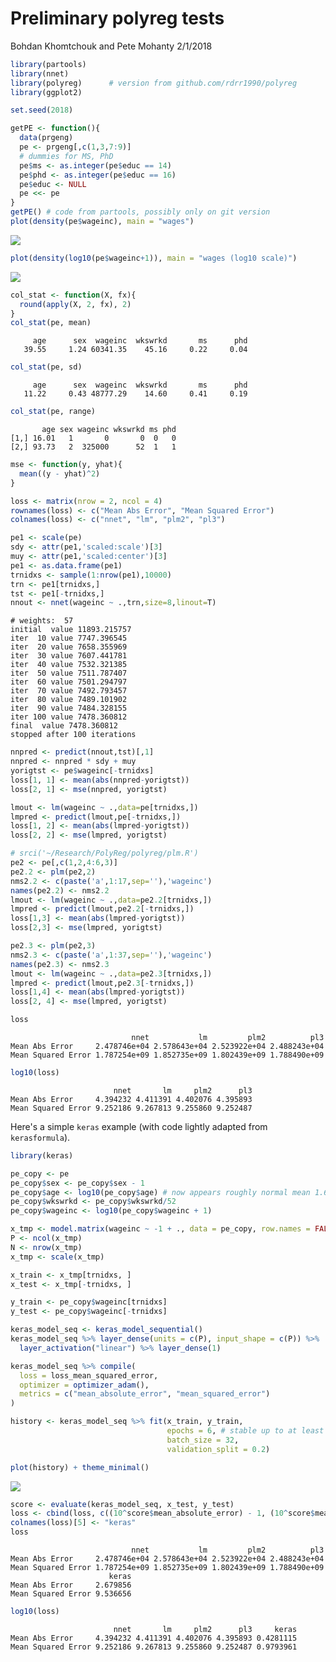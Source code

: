 Preliminary polyreg tests
================
Bohdan Khomtchouk and Pete Mohanty
2/1/2018

``` r
library(partools)
library(nnet)
library(polyreg)      # version from github.com/rdrr1990/polyreg
library(ggplot2)

set.seed(2018)

getPE <- function(){
  data(prgeng)
  pe <- prgeng[,c(1,3,7:9)]
  # dummies for MS, PhD
  pe$ms <- as.integer(pe$educ == 14)
  pe$phd <- as.integer(pe$educ == 16)
  pe$educ <- NULL
  pe <<- pe
}
getPE() # code from partools, possibly only on git version
plot(density(pe$wageinc), main = "wages")
```

![](prelim_tests_files/figure-markdown_github-ascii_identifiers/unnamed-chunk-1-1.png)

``` r
plot(density(log10(pe$wageinc+1)), main = "wages (log10 scale)")
```

![](prelim_tests_files/figure-markdown_github-ascii_identifiers/unnamed-chunk-1-2.png)

``` r
col_stat <- function(X, fx){
  round(apply(X, 2, fx), 2)
}
col_stat(pe, mean)
```

         age      sex  wageinc  wkswrkd       ms      phd 
       39.55     1.24 60341.35    45.16     0.22     0.04 

``` r
col_stat(pe, sd)
```

         age      sex  wageinc  wkswrkd       ms      phd 
       11.22     0.43 48777.29    14.60     0.41     0.19 

``` r
col_stat(pe, range)
```

           age sex wageinc wkswrkd ms phd
    [1,] 16.01   1       0       0  0   0
    [2,] 93.73   2  325000      52  1   1

``` r
mse <- function(y, yhat){
  mean((y - yhat)^2)
}

loss <- matrix(nrow = 2, ncol = 4)
rownames(loss) <- c("Mean Abs Error", "Mean Squared Error")
colnames(loss) <- c("nnet", "lm", "plm2", "pl3")

pe1 <- scale(pe)
sdy <- attr(pe1,'scaled:scale')[3]
muy <- attr(pe1,'scaled:center')[3]
pe1 <- as.data.frame(pe1)
trnidxs <- sample(1:nrow(pe1),10000)
trn <- pe1[trnidxs,]
tst <- pe1[-trnidxs,]
nnout <- nnet(wageinc ~ .,trn,size=8,linout=T)
```

    # weights:  57
    initial  value 11893.215757 
    iter  10 value 7747.396545
    iter  20 value 7658.355969
    iter  30 value 7607.441781
    iter  40 value 7532.321385
    iter  50 value 7511.787407
    iter  60 value 7501.294797
    iter  70 value 7492.793457
    iter  80 value 7489.101902
    iter  90 value 7484.328155
    iter 100 value 7478.360812
    final  value 7478.360812 
    stopped after 100 iterations

``` r
nnpred <- predict(nnout,tst)[,1]
nnpred <- nnpred * sdy + muy
yorigtst <- pe$wageinc[-trnidxs]
loss[1, 1] <- mean(abs(nnpred-yorigtst))
loss[2, 1] <- mse(nnpred, yorigtst)

lmout <- lm(wageinc ~ .,data=pe[trnidxs,])
lmpred <- predict(lmout,pe[-trnidxs,])
loss[1, 2] <- mean(abs(lmpred-yorigtst))
loss[2, 2] <- mse(lmpred, yorigtst)

# srci('~/Research/PolyReg/polyreg/plm.R')
pe2 <- pe[,c(1,2,4:6,3)]
pe2.2 <- plm(pe2,2)
nms2.2 <- c(paste('a',1:17,sep=''),'wageinc')
names(pe2.2) <- nms2.2
lmout <- lm(wageinc ~ .,data=pe2.2[trnidxs,])
lmpred <- predict(lmout,pe2.2[-trnidxs,])
loss[1,3] <- mean(abs(lmpred-yorigtst))
loss[2,3] <- mse(lmpred, yorigtst)

pe2.3 <- plm(pe2,3)
nms2.3 <- c(paste('a',1:37,sep=''),'wageinc')
names(pe2.3) <- nms2.3
lmout <- lm(wageinc ~ .,data=pe2.3[trnidxs,])
lmpred <- predict(lmout,pe2.3[-trnidxs,])
loss[1,4] <- mean(abs(lmpred-yorigtst))
loss[2, 4] <- mse(lmpred, yorigtst)

loss
```

                               nnet           lm         plm2          pl3
    Mean Abs Error     2.478746e+04 2.578643e+04 2.523922e+04 2.488243e+04
    Mean Squared Error 1.787254e+09 1.852735e+09 1.802439e+09 1.788490e+09

``` r
log10(loss)
```

                           nnet       lm     plm2      pl3
    Mean Abs Error     4.394232 4.411391 4.402076 4.395893
    Mean Squared Error 9.252186 9.267813 9.255860 9.252487

Here's a simple `keras` example (with code lightly adapted from `kerasformula`).

``` r
library(keras)

pe_copy <- pe
pe_copy$sex <- pe_copy$sex - 1
pe_copy$age <- log10(pe_copy$age) # now appears roughly normal mean 1.6
pe_copy$wkswrkd <- pe_copy$wkswrkd/52
pe_copy$wageinc <- log10(pe_copy$wageinc + 1)

x_tmp <- model.matrix(wageinc ~ -1 + ., data = pe_copy, row.names = FALSE)
P <- ncol(x_tmp)
N <- nrow(x_tmp)
x_tmp <- scale(x_tmp)

x_train <- x_tmp[trnidxs, ]
x_test <- x_tmp[-trnidxs, ]

y_train <- pe_copy$wageinc[trnidxs]
y_test <- pe_copy$wageinc[-trnidxs]

keras_model_seq <- keras_model_sequential()
keras_model_seq %>% layer_dense(units = c(P), input_shape = c(P)) %>%
  layer_activation("linear") %>% layer_dense(1)

keras_model_seq %>% compile(
  loss = loss_mean_squared_error,
  optimizer = optimizer_adam(),
  metrics = c("mean_absolute_error", "mean_squared_error")
)

history <- keras_model_seq %>% fit(x_train, y_train,
                                   epochs = 6, # stable up to at least 25 epochs 
                                   batch_size = 32,
                                   validation_split = 0.2)

plot(history) + theme_minimal()
```

![](prelim_tests_files/figure-markdown_github-ascii_identifiers/unnamed-chunk-2-1.png)

``` r
score <- evaluate(keras_model_seq, x_test, y_test)
loss <- cbind(loss, c((10^score$mean_absolute_error) - 1, (10^score$mean_squared_error) - 1))
colnames(loss)[5] <- "keras"
loss
```

                               nnet           lm         plm2          pl3
    Mean Abs Error     2.478746e+04 2.578643e+04 2.523922e+04 2.488243e+04
    Mean Squared Error 1.787254e+09 1.852735e+09 1.802439e+09 1.788490e+09
                          keras
    Mean Abs Error     2.679856
    Mean Squared Error 9.536656

``` r
log10(loss)
```

                           nnet       lm     plm2      pl3     keras
    Mean Abs Error     4.394232 4.411391 4.402076 4.395893 0.4281115
    Mean Squared Error 9.252186 9.267813 9.255860 9.252487 0.9793961
